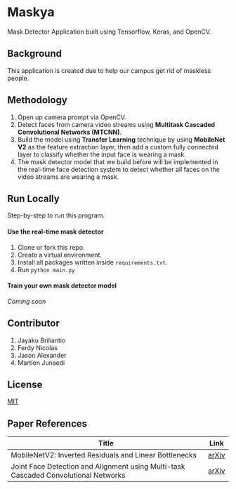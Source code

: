 # Maskya

Mask Detector Application built using Tensorflow, Keras, and OpenCV.


## Background

This application is created due to help our campus get rid of maskless people.


## Methodology

1. Open up camera prompt via OpenCV.
2. Detect faces from camera video streams using **Multitask Cascaded Convolutional Networks (MTCNN)**.
3. Build the model using **Transfer Learning** technique by using **MobileNet V2** as the feature extraction layer, then add a custom fully connected layer to classify whether the input face is wearing a mask.
4. The mask detector model that we build before will be implemented in the real-time face detection system to detect whether all faces on the video streams are wearing a mask.


## Run Locally

Step-by-step to run this program.

#### Use the real-time mask detector

1. Clone or fork this repo.
2. Create a virtual environment.
3. Install all packages written inside ```requirements.txt```.
4. Run ```python main.py```

#### Train your own mask detector model

*Coming soon*

## Contributor

1. Jayaku Briliantio
2. Ferdy Nicolas
3. Jason Alexander
4. Martien Junaedi


## License

[MIT](./LICENSE)


## Paper References

| **Title** | **Link** |
| --------- | -------- |
| MobileNetV2: Inverted Residuals and Linear Bottlenecks | [arXiv](https://arxiv.org/abs/1801.04381) |
| Joint Face Detection and Alignment using Multi-task Cascaded Convolutional Networks | [arXiv](https://arxiv.org/abs/1604.02878) |
